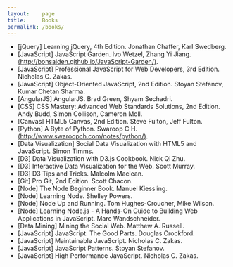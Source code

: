 ```yaml
---
layout:    page
title:     Books
permalink: /books/
---
```


- [jQuery] Learning jQuery, 4th Edition. Jonathan Chaffer, Karl Swedberg.
- [JavaScript] JavaScript Garden. Ivo Wetzel, Zhang Yi Jiang. [(http://bonsaiden.github.io/JavaScript-Garden/)](http://bonsaiden.github.io/JavaScript-Garden/).
- [JavaScript] Professional JavaScript for Web Developers, 3rd Edition. Nicholas C. Zakas.
- [JavaScript] Object-Oriented JavaScript, 2nd Edition. Stoyan Stefanov, Kumar Chetan Sharma.
- [AngularJS] AngularJS. Brad Green, Shyam Sechadri.
- [CSS] CSS Mastery: Advanced Web Standards Solutions, 2nd Edition. Andy Budd, Simon Collison, Cameron Moll.
- [Canvas] HTML5 Canvas, 2nd Edition. Steve Fulton, Jeff Fulton.
- [Python] A Byte of Python. Swaroop C H. [(http://www.swaroopch.com/notes/python/)](http://www.swaroopch.com/notes/python/).
- [Data Visualization] Social Data Visualization with HTML5 and JavaScript. Simon Timms.
- [D3] Data Visualization with D3.js Cookbook. Nick Qi Zhu.
- [D3] Interactive Data Visualization for the Web. Scott Murray.
- [D3] D3 Tips and Tricks. Malcolm Maclean.
- [Git] Pro Git, 2nd Edition. Scott Chacon.
- [Node] The Node Beginner Book. Manuel Kiessling.
- [Node] Learning Node. Shelley Powers.
- [Node] Node Up and Running. Tom Hughes-Croucher, Mike Wilson.
- [Node] Learning Node.js - A Hands-On Guide to Building Web Applications in JavaScript. Marc Wandschneider.
- [Data Mining] Mining the Social Web. Matthew A. Russell.
- [JavaScript] JavaScript: The Good Parts. Douglas Crockford.
- [JavaScript] Maintainable JavaScript. Nicholas C. Zakas.
- [JavaScript] JavaScript Patterns. Stoyan Stefanov.
- [JavaScript] High Performance JavaScript. Nicholas C. Zakas.
